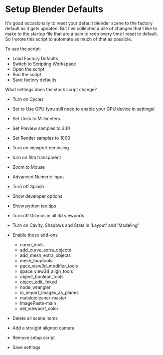 # Setup Blender Defaults

It's good occasionally to reset your default blender scene to the factory default as it gets updated. But I've collected a pile of changes that I like to make to the startup file that are a pain to redo every time I reset to default. So I wrote this script to automate as much of that as possible.

To use the script:

  - Load Factory Defaults
  - Switch to Scripting Workspace
  - Open the script
  - Run the script
  - Save factory defaults
  
  What settings does the stock script change?
  
  - Turn on Cycles
  - Set to Use GPU (you still need to enable your GPU device in settings)
  - Set Units to Millimeters
  - Set Preview samples to 200
  - Set Render samples to 1000
  - Turn on viewport denoising
  - turn on film transparent
  
  - Zoom to Mouse
  - Advanced Numeric Input
  - Turn off Splash
  - Show developer options
  - Show python tooltips
  
  - Turn off Gizmos in all 3d viewports
  - Turn on Cavity, Shadows and Stats in 'Layout' and 'Modeling'
  
  - Enable these add-ons
    - curve_tools
    - add_curve_extra_objects
    - add_mesh_extra_objects
    - mesh_looptools
    - pace_view3d_modifier_tools
    - space_view3d_align_tools
    - object_boolean_tools
    - object_edit_linked
    - node_wrangler
    - io_import_images_as_planes
    - matslotcleaner-master
    - ImagePaste-main
    - set_viewport_color

  - Delete all scene items
  - Add a straight aligned camera
  - Remove setup script
  - Save settings
